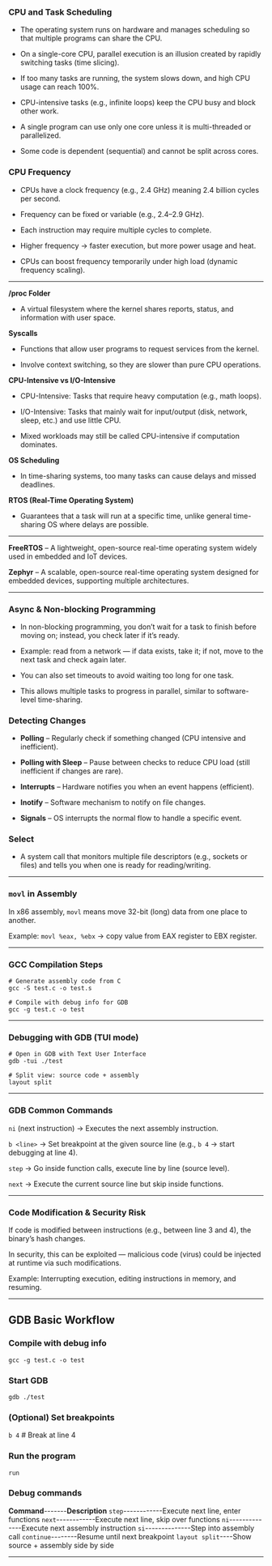 ### CPU and Task Scheduling
* The operating system runs on hardware and manages scheduling so that multiple programs can share the CPU.

* On a single-core CPU, parallel execution is an illusion created by rapidly switching tasks (time slicing).

* If too many tasks are running, the system slows down, and high CPU usage can reach 100%.

* CPU-intensive tasks (e.g., infinite loops) keep the CPU busy and block other work.

* A single program can use only one core unless it is multi-threaded or parallelized.

* Some code is dependent (sequential) and cannot be split across cores.

### CPU Frequency
* CPUs have a clock frequency (e.g., 2.4 GHz) meaning 2.4 billion cycles per second.

* Frequency can be fixed or variable (e.g., 2.4–2.9 GHz).

* Each instruction may require multiple cycles to complete.

* Higher frequency → faster execution, but more power usage and heat.

* CPUs can boost frequency temporarily under high load (dynamic frequency scaling).
****

**/proc Folder**
* A virtual filesystem where the kernel shares reports, status, and information with user space.

**Syscalls**
* Functions that allow user programs to request services from the kernel.

* Involve context switching, so they are slower than pure CPU operations.

**CPU-Intensive vs I/O-Intensive**
* CPU-Intensive: Tasks that require heavy computation (e.g., math loops).

* I/O-Intensive: Tasks that mainly wait for input/output (disk, network, sleep, etc.) and use little CPU.

* Mixed workloads may still be called CPU-intensive if computation dominates.

**OS Scheduling**
* In time-sharing systems, too many tasks can cause delays and missed deadlines.

**RTOS (Real-Time Operating System)**
* Guarantees that a task will run at a specific time, unlike general time-sharing OS where delays are possible.

****

**FreeRTOS** – A lightweight, open-source real-time operating system widely used in embedded and IoT devices.

**Zephyr** – A scalable, open-source real-time operating system designed for embedded devices, supporting multiple architectures.
****
### Async & Non-blocking Programming
* In non-blocking programming, you don’t wait for a task to finish before moving on; instead, you check later if it’s ready.

* Example: read from a network — if data exists, take it; if not, move to the next task and check again later.

* You can also set timeouts to avoid waiting too long for one task.

* This allows multiple tasks to progress in parallel, similar to software-level time-sharing.

### Detecting Changes
* **Polling** – Regularly check if something changed (CPU intensive and inefficient).

* **Polling with Sleep** – Pause between checks to reduce CPU load (still inefficient if changes are rare).

* **Interrupts** – Hardware notifies you when an event happens (efficient).

* **Inotify** – Software mechanism to notify on file changes.

* **Signals** – OS interrupts the normal flow to handle a specific event.

### Select
* A system call that monitors multiple file descriptors (e.g., sockets or files) and tells you when one is ready for reading/writing.

****
### `movl` in Assembly
In x86 assembly, `movl` means move 32-bit (long) data from one place to another.

Example: `movl %eax, %ebx` → copy value from EAX register to EBX register.
****
### GCC Compilation Steps
```
# Generate assembly code from C
gcc -S test.c -o test.s

# Compile with debug info for GDB
gcc -g test.c -o test
```
****
### Debugging with GDB (TUI mode)
```
# Open in GDB with Text User Interface
gdb -tui ./test

# Split view: source code + assembly
layout split
```
***
### GDB Common Commands
`ni` (next instruction) → Executes the next assembly instruction.

`b <line>` → Set breakpoint at the given source line (e.g., `b 4` → start debugging at line 4).

`step` → Go inside function calls, execute line by line (source level).

`next` → Execute the current source line but skip inside functions.
****
### Code Modification & Security Risk
If code is modified between instructions (e.g., between line 3 and 4), the binary’s hash changes.

In security, this can be exploited — malicious code (virus) could be injected at runtime via such modifications.

Example: Interrupting execution, editing instructions in memory, and resuming.
*******
## GDB Basic Workflow
### Compile with debug info

`gcc -g test.c -o test`
### Start GDB

`gdb ./test`
### (Optional) Set breakpoints

`b 4`        # Break at line 4
### Run the program

`run`
### Debug commands

**Command**-------**Description**
  `step`------------Execute next line, enter functions
  `next`------------Execute next line, skip over functions
  `ni`--------------Execute next assembly instruction
  `si`--------------Step into assembly call
  `continue`--------Resume until next breakpoint
  `layout split`----Show source + assembly side by side

****
